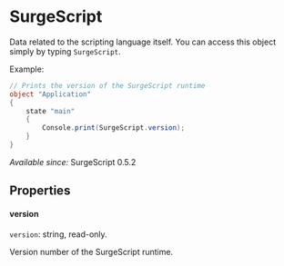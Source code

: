 SurgeScript
===========

Data related to the scripting language itself. You can access this object simply by typing `SurgeScript`.

Example:

```cs
// Prints the version of the SurgeScript runtime
object "Application"
{
	state "main"
	{
        Console.print(SurgeScript.version);
	}
}
```

*Available since:* SurgeScript 0.5.2

Properties
----------

#### version

`version`: string, read-only.

Version number of the SurgeScript runtime.